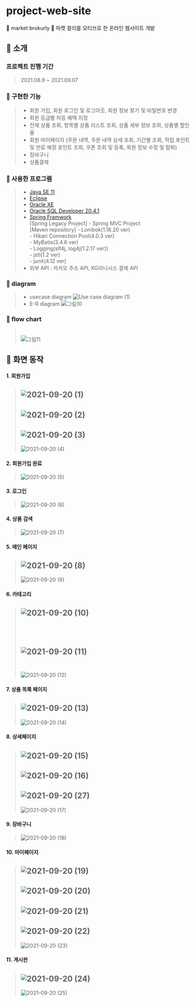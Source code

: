# project-web-site
🥦 market brokurly 🥦
마켓 컬리를 모티브로 한 온라인 웹사이트 개발

## 🥦 소개
### 프로젝트 진행 기간
> 2021.08.9 ~ 2021.09.07

### 🥦 구현한 기능
> * 회원 가입, 회원 로그인 및 로그아웃, 회원 정보 찾기 및 비밀번호 변경
> * 회원 등급별 차등 혜택 지정
> * 전체 상품 조회, 항목별 상품 리스트 조회, 상품 세부 정보 조회, 상품별 할인율
> * 회원 마이페이지 (주문 내역, 주문 내역 상세 조회, 기간별 조회, 적립 포인트 및 만료 예정 포인트 조회, 쿠폰 조회 및 등록, 회원 정보 수정 및 탈퇴)
> * 장바구니
> * 상품결제

### 🥦 사용한 프로그램
> * [Java SE 11](https://www.oracle.com/kr/java/technologies/javase-downloads.html "java SE 11 link")
> * [Eclipse](https://www.eclipse.org/downloads/ "eclipse IDE link")
> * [Oracle XE](https://www.oracle.com/kr/database/technologies/xe-downloads.html "oracle XE link")
> * [Oracle SQL Developer 20.4.1](https://www.oracle.com/tools/downloads/sqldev-downloads.html "oracle sql developer link")
> * [Spring Framwork](https://spring.io/projects/spring-framework "spring framwork") <br>
>   [Spring Legacy Project] - Spring MVC Project <br>
>   [Maven repository] - Lombok(1.18.20 ver) <br>
>                      - Hikari Connection Pool(4.0.3 ver) <br>
>                      - MyBatis(3.4.6 ver) <br>
>                      - Logging(slf4j, log4j(1.2.17 ver)) <br>
>                      - jstl(1.2 ver) <br>
>                      - junit(4.12 ver) <br>
> * 외부 API : 카카오 주소 API, KG이니시스 결제 API

### 🥦 diagram
> * usecase diagram
> ![Use case diagram (1)](https://user-images.githubusercontent.com/80576569/129040363-6b5c8bec-a791-4598-b85b-9e5223446256.png)
> * E-R diagram
> ![그림10](https://user-images.githubusercontent.com/76691954/133967695-0d84473a-3fa0-4f20-9978-d4c8ceb9bb61.png)

### 🥦 flow chart
> <br>  ![그림11](https://user-images.githubusercontent.com/76691954/133968081-27735762-a62b-4c2a-a6ee-d2c11d343921.jpg)

## 🥦 화면 동작
#### 1. 회원가입
> ![2021-09-20 (1)](https://user-images.githubusercontent.com/76691954/133973090-13904319-c024-4221-b3dc-4f7055a96c1d.png)
> ----------------------------
> ![2021-09-20 (2)](https://user-images.githubusercontent.com/76691954/133973092-8204b3fa-5324-4b36-b3fe-812da70961fe.png)
> ----------------------------
> ![2021-09-20 (3)](https://user-images.githubusercontent.com/76691954/133973094-8d06ee2b-60cc-4378-af53-707f0ddbf4e6.png)
> ----------------------------
> ![2021-09-20 (4)](https://user-images.githubusercontent.com/76691954/133973095-34487b37-0998-4c14-b023-e6d5b70226db.png)
#### 2. 회원가입 완료
> ![2021-09-20 (5)](https://user-images.githubusercontent.com/76691954/133973096-88328fe7-a62f-48fa-b968-a1aa609509f3.png)
#### 3. 로그인
> ![2021-09-20 (6)](https://user-images.githubusercontent.com/76691954/133973098-867fc81f-20fa-46bf-bbaa-39bcbbac03f0.png)
#### 4. 상품 검색
> ![2021-09-20 (7)](https://user-images.githubusercontent.com/76691954/133973100-666f7df2-563d-4cb4-b47d-7cedeb494c62.png)
#### 5. 메인 페이지
> ![2021-09-20 (8)](https://user-images.githubusercontent.com/76691954/133973102-5b1b6079-dfd0-42d3-8fd2-2072c5be2347.png)
> ----------------
> ![2021-09-20 (9)](https://user-images.githubusercontent.com/76691954/133973104-2cd3998c-f58e-4897-84ce-12fd0a1935b4.png)
#### 6. 카테고리
> ![2021-09-20 (10)](https://user-images.githubusercontent.com/76691954/133973105-37b96ecf-6bde-4cd9-b546-42281e00e8ec.png) 
> <br><br><br>
> -------------------
> ![2021-09-20 (11)](https://user-images.githubusercontent.com/76691954/133973107-9ccd1fd2-a970-4d95-8ef4-2e94d5e5831b.png) 
> <br><br>
> --------------------
> ![2021-09-20 (12)](https://user-images.githubusercontent.com/76691954/133973113-c57f92f4-b670-4143-a749-5e00b62b3d78.png)
#### 7. 상품 목록 페이지
> ![2021-09-20 (13)](https://user-images.githubusercontent.com/76691954/133973118-2b4922a1-693f-4ec6-b433-dc1a7068b340.png)
> ---------------------
> ![2021-09-20 (14)](https://user-images.githubusercontent.com/76691954/133973120-2741c86c-1004-4099-9bf3-bafcdbcafa1e.png)
#### 8. 상세페이지
> ![2021-09-20 (15)](https://user-images.githubusercontent.com/76691954/133973122-c034f7e0-33b0-4326-ad96-8f78ebec4153.png)
> ---------------------
> ![2021-09-20 (16)](https://user-images.githubusercontent.com/76691954/133973123-60ddc45e-ac79-4757-977d-fccfe40a34e1.png)
> ---------------------
> ![2021-09-20 (27)](https://user-images.githubusercontent.com/76691954/133973089-a85d385f-3843-4388-a1e2-f304eeb0282f.png)
> ----------------------
> ![2021-09-20 (17)](https://user-images.githubusercontent.com/76691954/133973129-3e891703-e466-4a2d-af1b-adfe7c479be7.png)
#### 9. 장바구니
> ![2021-09-20 (18)](https://user-images.githubusercontent.com/76691954/133973132-f506f481-e4a5-45ac-a95a-4b4951c50d19.png)
#### 10. 마이페이지
> ![2021-09-20 (19)](https://user-images.githubusercontent.com/76691954/133973134-20da2989-b5c4-497e-af24-d0269d83f318.png)
> ----------------------
> ![2021-09-20 (20)](https://user-images.githubusercontent.com/76691954/133973069-53d68cec-60cc-4f45-9c81-1c95f1461123.png)
> -----------------------
> ![2021-09-20 (21)](https://user-images.githubusercontent.com/76691954/133973077-8d351543-9082-4b58-81da-a7eb5a64c50d.png)
> ------------------------
> ![2021-09-20 (22)](https://user-images.githubusercontent.com/76691954/133973079-5ff7757b-0ed8-4ed1-baf5-b91807c3a4a6.png)
> -----------------------
> ![2021-09-20 (23)](https://user-images.githubusercontent.com/76691954/133973081-7295f473-809d-445c-b95a-10089faad1a8.png)
#### 11. 게시판
> ![2021-09-20 (24)](https://user-images.githubusercontent.com/76691954/133973082-3c7ea4be-49a8-4633-8412-9b2b3d0dfc6a.png)
> ------------------------
> ![2021-09-20 (25)](https://user-images.githubusercontent.com/76691954/133973084-06206b40-8f7f-4080-a9c5-cd2790419a12.png)
